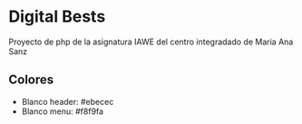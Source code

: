 # Digital Bests
Proyecto de php de la asignatura IAWE del centro integradado de Maria Ana Sanz

## Colores
- Blanco header: #ebecec
- Blanco menu: #f8f9fa